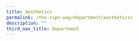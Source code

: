 ```yaml
---
title: Aesthetics
permalink: /the-cvps-way/department/aesthetics/
description: ""
third_nav_title: Department
---
```


